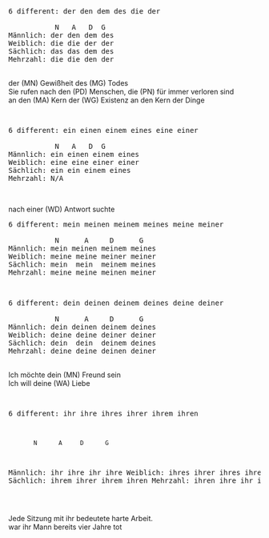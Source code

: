 <pre>
6 different: der den dem des die der

           N   A   D  G
Männlich: der den dem des 
Weiblich: die die der der
Sächlich: das das dem des
Mehrzahl: die die den der
</pre>
<br />
der (MN) Gewißheit des (MG) Todes  
<br />
Sie rufen nach den (PD) Menschen, die (PN) für immer verloren sind 
<br />
an den (MA) Kern der (WG) Existenz 
an den Kern der Dinge
<br />

<pre>
<p/>
6 different: ein einen einem eines eine einer

           N   A   D  G
Männlich: ein einen einem eines 
Weiblich: eine eine einer einer
Sächlich: ein ein einem eines
Mehrzahl: N/A
</pre>
<br />
nach einer (WD) Antwort suchte
<br />



<pre>
6 different: mein meinen meinem meines meine meiner

           N      A     D      G
Männlich: mein meinen meinem meines
Weiblich: meine meine meiner meiner
Sächlich: mein  mein  meinem meines
Mehrzahl: meine meine meinen meiner
</pre>
<br />



<pre>
6 different: dein deinen deinem deines deine deiner

           N      A     D      G
Männlich: dein deinen deinem deines
Weiblich: deine deine deiner deiner
Sächlich: dein  dein  deinem deines
Mehrzahl: deine deine deinen deiner
</pre>
<br />
Ich möchte dein (MN) Freund sein  
<br />
Ich will deine (WA) Liebe 
<p/>
<pre>

6 different: ihr ihre ihres ihrer ihrem ihren

           N      A     D      G
Männlich: ihr   ihre  ihr   ihre
Weiblich: ihres ihrer ihres ihrer
Sächlich: ihrem ihrer ihrem ihren
Mehrzahl: ihren ihre  ihr   ihre
</pre>
<br />

Jede Sitzung mit ihr bedeutete harte Arbeit. 
<br />
war ihr Mann bereits vier Jahre tot

<br />


